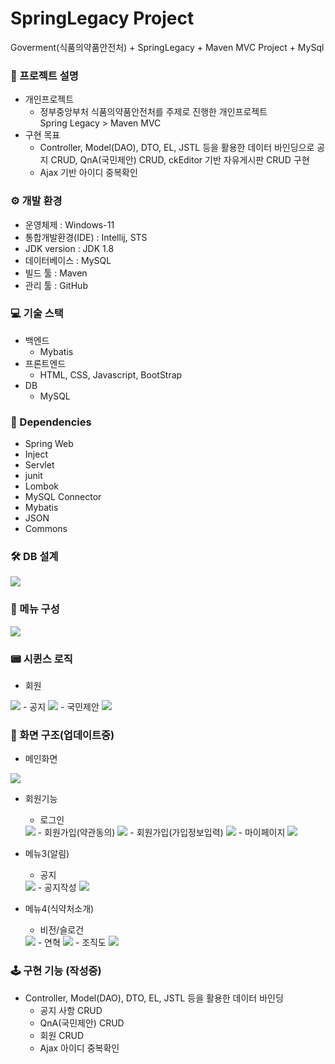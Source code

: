 # SpringLegacy Project
Goverment(식품의약품안전처) + SpringLegacy + Maven MVC Project + MySql

### 📢 프로젝트 설명 
- 개인프로젝트<br>
  - 정부중앙부처 식품의약품안전처를 주제로 진행한 개인프로젝트 <br>
  Spring Legacy > Maven MVC<br>
- 구현 목표<br>
  - Controller, Model(DAO), DTO, EL, JSTL 등을 활용한 데이터 바인딩으로
  공지 CRUD, QnA(국민제안) CRUD, ckEditor 기반 자유게시판 CRUD 구현
  - Ajax 기반 아이디 중복확인

### ⚙ 개발 환경
- 운영체제 : Windows-11
- 통합개발환경(IDE) : Intellij, STS
- JDK version : JDK 1.8
- 데이터베이스 : MySQL
- 빌드 툴 : Maven
- 관리 툴 : GitHub

### 💻 기술 스택
- 백엔드
  - Mybatis
- 프론트엔드<br>
  - HTML, CSS, Javascript, BootStrap 
- DB<br>
  - MySQL

### 🔌 Dependencies
- Spring Web
- Inject
- Servlet
- junit
- Lombok
- MySQL Connector
- Mybatis
- JSON
- Commons

### 🛠 DB 설계
<img src="./readmeImg/erd.png">

### 📜 메뉴 구성
<img src="./readmeImg/menu.png">

### 📟 시퀸스 로직
- 회원
<img src="./readmeImg/users.PNG">
- 공지
<img src="./readmeImg/notice.PNG">
- 국민제안
<img src="./readmeImg/qna.PNG">

### 🎥 화면 구조(업데이트중)
- 메인화면
<img src="./readmeImg/main.png">

- 회원기능
  - 로그인
  <img src="./readmeImg/login.png">
  - 회원가입(약관동의)
  <img src="./readmeImg/agree.png">
  - 회원가입(가입정보입력)
  <img src="./readmeImg/usersInsert.png">
  - 마이페이지
  <img src="./readmeImg/mypage.png">
  
- 메뉴3(알림)
  - 공지
  <img src="./readmeImg/noticeList.png">
  - 공지작성
  <img src="./readmeImg/noticeInsert.png">
  
- 메뉴4(식약처소개)
  - 비전/슬로건
  <img src="./readmeImg/vision.png">
  - 연혁
  <img src="./readmeImg/history.png">
  - 조직도
  <img src="./readmeImg/organi.png">

### 🕹 구현 기능 (작성중)
- Controller, Model(DAO), DTO, EL, JSTL 등을 활용한 데이터 바인딩
  - 공지 사항 CRUD
  - QnA(국민제안) CRUD
  - 회원 CRUD
  - Ajax 아이디 중복확인